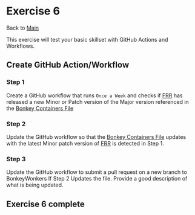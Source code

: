 # Exercise 6

Back to [Main](../README.md)

This exercise will test your basic skillset with GitHub Actions and Workflows.

## Create GitHub Action/Workflow

### Step 1

Create a GitHub workflow that runs `Once a Week` and checks if [FRR](https://GitHub.com/FRRouting/frr)
has released a new Minor or Patch version of the Major version referenced in the
[Bonkey Containers File](./BonkeyContainers.yaml)

### Step 2

Update the GitHub workflow so that the [Bonkey Containers File](./BonkeyContainers.yaml)
updates with the latest Minor patch version of [FRR](https://GitHub.com/FRRouting/frr)
is detected in Step 1.

### Step 3

Update the GitHub workflow to submit a pull request on a new branch to BonkeyWonkers
If Step 2 Updates the file. Provide a good description of what is being updated.

## Exercise 6 complete
